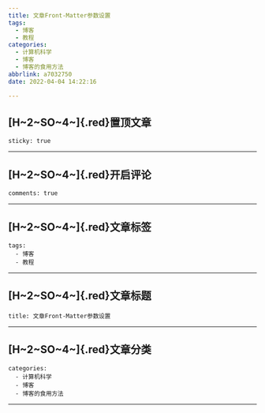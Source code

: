 ```yaml
---
title: 文章Front-Matter参数设置
tags:
  - 博客
  - 教程
categories:
  - 计算机科学
  - 博客
  - 博客的食用方法
abbrlink: a7032750
date: 2022-04-04 14:22:16

---
```


## [H~2~SO~4~]{.red}置顶文章

``` raw Front-Matter
sticky: true 
```

---

## [H~2~SO~4~]{.red}开启评论

``` raw Front-Matter
comments: true
```

---

## [H~2~SO~4~]{.red}文章标签

``` raw Front-Matter
tags: 
  - 博客
  - 教程
```

---

## [H~2~SO~4~]{.red}文章标题

``` raw Front-Matter
title: 文章Front-Matter参数设置
```

---

## [H~2~SO~4~]{.red}文章分类

``` raw Front-Matter
categories:
  - 计算机科学
  - 博客
  - 博客的食用方法
```

---

